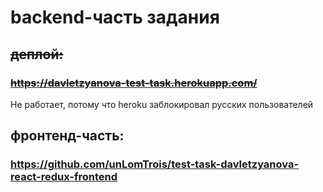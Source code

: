 # backend-часть задания

## ~~деплой:~~
### ~~https://davletzyanova-test-task.herokuapp.com/~~
Не работает, потому что heroku заблокировал русских пользователей


## фронтенд-часть:
### https://github.com/unLomTrois/test-task-davletzyanova-react-redux-frontend
